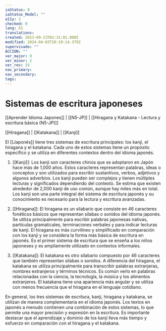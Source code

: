 ```yaml
---
iaStatus: 0
iaStatus_Model: ""
a11y: 2
checked: 0
lang: ES
translations: 
created: 2023-09-13T02:31:01.000Z
modified: 2024-04-03T20:19:14.379Z
supervisado: ""
ACCION: ""
ver_major: 0
ver_minor: 2
ver_rev: 25
nav_primary: 
nav_secondary: 
tags:
---
```

# Sistemas de escritura japoneses

[[Aprender Idioma Japones]] | [[N5-JP]] | [[Hiragana y Katakana - Lectura y escritura básica (N5-JP)]]

[[Hiragana]] | [[Katakana]] | [[Kanji]] 

El [[Japonés]] tiene tres sistemas de escritura principales: los kanji, el hiragana y el katakana. Cada uno de estos sistemas tiene un propósito específico y se utiliza en diferentes contextos dentro del idioma japonés.

1.  [[Kanji]]: Los kanji son caracteres chinos que se adoptaron en Japón hace más de 1,000 años. Estos caracteres representan palabras, ideas o conceptos y son utilizados para escribir sustantivos, verbos, adjetivos y algunos adverbios. Los kanji pueden ser complejos y tienen múltiples lecturas y significados dependiendo del contexto. Se estima que existen alrededor de 2,000 kanji de uso común, aunque hay miles más en total. Los kanji son una parte integral del sistema de escritura japonés y su conocimiento es necesario para la lectura y escritura avanzadas.
    
2.  [[Hiragana]]: El hiragana es un silabario que consiste en 46 caracteres fonéticos básicos que representan sílabas o sonidos del idioma japonés. Se utiliza principalmente para escribir palabras japonesas nativas, partículas gramaticales, terminaciones verbales y para indicar lecturas de kanji. El hiragana es más curvilíneo y simplificado en comparación con los kanji y se considera la forma más básica de escritura en japonés. Es el primer sistema de escritura que se enseña a los niños japoneses y es ampliamente utilizado en contextos informales.
    
3.  [[Katakana]]: El katakana es otro silabario compuesto por 46 caracteres que también representan sílabas o sonidos. A diferencia del hiragana, el katakana se utiliza principalmente para transcribir palabras extranjeras, nombres extranjeros y términos técnicos. Es común verlo en palabras relacionadas con la ciencia, la tecnología, la música y los alimentos extranjeros. El katakana tiene una apariencia más angular y se utiliza con menos frecuencia que el hiragana en el lenguaje cotidiano.
    

En general, los tres sistemas de escritura, kanji, hiragana y katakana, se utilizan de manera complementaria en el idioma japonés. Los textos en japonés a menudo contienen una combinación de estos sistemas, lo que permite una mayor precisión y expresión en la escritura. Es importante destacar que el aprendizaje y dominio de los kanji lleva más tiempo y esfuerzo en comparación con el hiragana y el katakana.